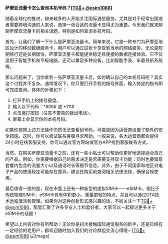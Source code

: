 **萨摩亚流量卡怎么查询本机号码？[[TG💪+ @esim1088](https://t.me/s/esim1088)]**

随着全球化的推进，越来越多的人开始关注国际通信服务。尤其是对于经常出国或者需要跨境沟通的人来说，选择一张合适的流量卡显得尤为重要。今天我们就来聊聊萨摩亚流量卡的相关话题，特别是如何查询本机号码。

首先，让我们了解一下什么是萨摩亚流量卡。简单来说，它是一种专门为萨摩亚地区设计的移动数据服务卡，用户可以通过这张卡享受到当地的网络服务。无论是短期旅行还是长期居住，萨摩亚流量卡都能提供稳定且便捷的数据连接体验。它不仅适用于智能手机和平板电脑，还可以兼容多种设备，比如智能手表、车载导航系统等。

那么问题来了，当你拿到一张萨摩亚流量卡后，如何确认自己的本机号码呢？其实这个过程并不复杂。通常情况下，你只需打开手机的拨号界面，输入特定的指令即可完成查询。具体的步骤如下：

1. 打开手机上的拨号键盘。
2. 输入以下代码：*#06# 或 *111#
3. 点击拨打按钮（注意不要真的拨出电话）。
4. 屏幕上会显示你的本机号码。

如果你按照上述方法操作仍然无法查看到号码，可能是因为运营商设置了额外的安全措施。这时，你可以尝试联系客服寻求帮助。一般来说，各大运营商都会提供24小时在线客服支持，你可以通过官方网站或官方APP找到客服联系方式。

当然，在购买萨摩亚流量卡之前，还有一些小贴士可以帮助你更好地选择适合自己的产品。例如，你需要根据自己的需求决定是否需要支持双卡功能；同时也要留意套餐内包含的流量大小以及通话时长等细节信息。此外，由于不同国家和地区对电子产品的使用规定可能存在差异，建议在购买前查阅相关法律法规，确保合规使用。

最后值得一提的是，现在市面上还有一种新型的虚拟SIM卡——eSIM卡。相比于传统物理SIM卡，eSIM卡具有体积更小、重量更轻的特点，并且可以通过OTA技术远程激活和管理。如果你对这种创新形式感兴趣的话，不妨关注一下[TG💪+ @esim1088](https://t.me/s/esim1088)，那里汇聚了许多专业人士和爱好者，大家可以一起探讨更多关于eSIM卡的话题！

希望以上内容对你有所帮助！无论你是初次接触国际通信服务的新手，还是已经有一定经验的老用户，都欢迎随时加入我们的讨论群组交流心得哦~ [[TG💪+ @esim1088](https://t.me/s/esim1088) ![Image](https://i.postimg.cc/4NQfJmqS/Snipaste-2025-05-13-00-14-12.png)]